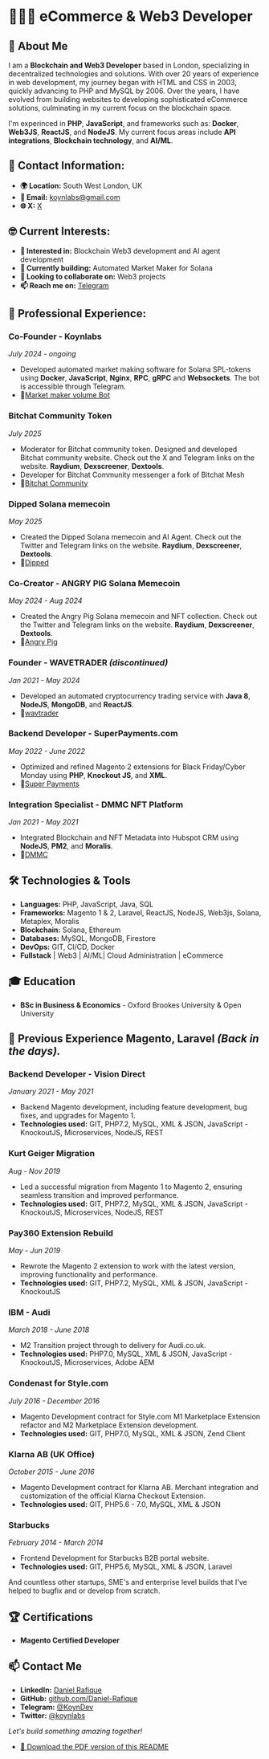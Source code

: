 # 👨🏾‍💻 eCommerce & Web3 Developer

## 🚀 About Me

I am a **Blockchain and Web3 Developer** based in London, specializing in decentralized technologies and solutions. With over 20 years of experience in web development, my journey began with HTML and CSS in 2003, quickly advancing to PHP and MySQL by 2006. Over the years, I have evolved from building websites to developing sophisticated eCommerce solutions, culminating in my current focus on the blockchain space.

I'm experinced in **PHP**, **JavaScript**, and frameworks such as: **Docker**, **Web3JS**, **ReactJS**, and **NodeJS**. My current focus areas include **API integrations**, **Blockchain technology**, and **AI/ML**.

## 📍 Contact Information:

- **🌍 Location:** South West London, UK
- **📧 Email:** [koynlabs@gmail.com](mailto:koynlabs@gmail.com)
- **🌐 X:** [X](https://x.com/koynlabs)

## 🤓 Current Interests:

- **👀 Interested in:** Blockchain Web3 development and AI agent development
- **🌱 Currently building:** Automated Market Maker for Solana
- **💞️ Looking to collaborate on:** Web3 projects
- **📫 Reach me on:** [Telegram](https://t.me/KoynDev)

## 💼 Professional Experience:

### **Co-Founder - Koynlabs**
*July 2024 - ongoing*  
- Developed automated market making software for Solana SPL-tokens using **Docker**, **JavaScript**, **Nginx**, **RPC**, **gRPC** and **Websockets**. The bot is accessible through Telegram.
- 🔗[Market maker volume Bot](https://t.me/koynlabs_bot)

### **Bitchat Community Token**
*July 2025*  
- Moderator for Bitchat community token. Designed and developed Bitchat community website. Check out the X and Telegram links on the website. **Raydium**, **Dexscreener**, **Dextools**.
- Developer for Bitchat Community messenger a fork of Bitchat Mesh
- 🔗[Bitchat Community](https://bitchat.community) 

### **Dipped Solana memecoin**
*May 2025*  
- Created the Dipped Solana memecoin and AI Agent. Check out the Twitter and Telegram links on the website. **Raydium**, **Dexscreener**, **Dextools**.
- 🔗[Dipped](https://dipped.me) 

### **Co-Creator - ANGRY PIG Solana Memecoin**
*May 2024 - Aug 2024*  
- Created the Angry Pig Solana memecoin and NFT collection. Check out the Twitter and Telegram links on the website. **Raydium**, **Dexscreener**, **Dextools**.
- 🔗[Angry Pig](https://angrypig.io)  

### **Founder - WAVETRADER** *(discontinued)*
*Jan 2021 - May 2024*  
- Developed an automated cryptocurrency trading service with **Java 8**, **NodeJS**, **MongoDB**, and **ReactJS**.
- 🔗[wavtrader](https://wavetrader.org)  

### **Backend Developer - SuperPayments.com**
*May 2022 - June 2022*  
- Optimized and refined Magento 2 extensions for Black Friday/Cyber Monday using **PHP**, **Knockout JS**, and **XML**.
- 🔗[Super Payments](https://superpayments.com)  

### **Integration Specialist - DMMC NFT Platform**
*Jan 2021 - May 2021*  
- Integrated Blockchain and NFT Metadata into Hubspot CRM using **NodeJS**, **PM2**, and **Moralis**.
- 🔗[DMMC](https://drunkenmonkeyclub.com/)

## 🛠️ Technologies & Tools

- **Languages:** PHP, JavaScript, Java, SQL
- **Frameworks:** Magento 1 & 2, Laravel, ReactJS, NodeJS, Web3js, Solana, Metaplex, Moralis
- **Blockchain:** Solana, Ethereum
- **Databases:** MySQL, MongoDB, Firestore
- **DevOps:** GIT, CI/CD, Docker
- **Fullstack** | Web3 | AI/ML| Cloud Administration | eCommerce

## 🎓 Education

- **BSc in Business & Economics** - Oxford Brookes University & Open University

## 🌟 Previous Experience **Magento**, **Laravel** ***(Back in the days).***

### **Backend Developer - Vision Direct**
*January 2021 - May 2021*
- Backend Magento development, including feature development, bug fixes, and upgrades for Magento 1.
- **Technologies used:** GIT, PHP7.2, MySQL, XML & JSON, JavaScript - KnockoutJS, Microservices, NodeJS, REST

### **Kurt Geiger Migration**
*Aug - Nov 2019*
- Led a successful migration from Magento 1 to Magento 2, ensuring seamless transition and improved performance.  
- **Technologies used:** GIT, PHP7.2, MySQL, XML & JSON, JavaScript - KnockoutJS, Microservices, NodeJS, REST

### **Pay360 Extension Rebuild**
*May - Jun 2019*
- Rewrote the Magento 2 extension to work with the latest version, improving functionality and performance.  
- **Technologies used:** GIT, PHP7.2, MySQL, XML & JSON, JavaScript - KnockoutJS

### **IBM - Audi**
*March 2018 - June 2018*  
- M2 Transition project through to delivery for Audi.co.uk.  
- **Technologies used:** PHP7.0, MySQL, XML & JSON, JavaScript - KnockoutJS, Microservices, Adobe AEM

### **Condenast for Style.com**
*July 2016 - December 2016*  
- Magento Development contract for Style.com M1 Marketplace Extension refactor and M2 Marketplace Extension development.  
- **Technologies used:** GIT, PHP7.0, MySQL, XML & JSON, Zend Client

### **Klarna AB (UK Office)**
*October 2015 - June 2016*  
- Magento Development contract for Klarna AB. Merchant integration and customization of the official Klarna Checkout Extension.  
- **Technologies used:** GIT, PHP5.6 - 7.0, MySQL, XML & JSON


### **Starbucks**
*February 2014 - March 2014*  
- Frontend Development for Starbucks B2B portal website.  
- **Technologies used:** GIT, PHP5.6, MySQL, XML & JSON, Laravel

And countless other startups, SME's and enterprise level builds that I've helped to bugfix and or develop from scratch.

## 🏆 Certifications

- **Magento Certified Developer**

## 📫 Contact Me

- **LinkedIn:** [Daniel Rafique](https://www.linkedin.com/in/danielrafique/)
- **GitHub:** [github.com/Daniel-Rafique](https://github.com/Daniel-Rafique/)
- **Telegram:** [@KoynDev](https://t.me/KoynDev)
- **Twitter:** [@koynlabs](https://twitter.com/koynlabs)

*Let's build something amazing together!*

- [📄 Download the PDF version of this README](https://github.com/Daniel-Rafique/Daniel-Rafique/blob/main/README.pdf)


